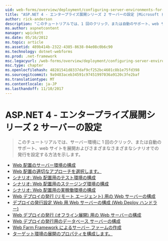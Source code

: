 ```yaml
---
uid: web-forms/overview/deployment/configuring-server-environments-for-web-deployment/index
title: "ASP.NET 4 - エンタープライズ展開シリーズ 2 サーバーの設定 |Microsoft ドキュメント"
author: rick-anderson
description: "このチュートリアルでは、1 回のクリック、または自動のサポート、web サイトを展開し、さまざまな異なるシナリオで発行するサーバー環境を設定する方法を説明しています."
ms.author: aspnetcontent
manager: wpickett
ms.date: 05/16/2012
ms.topic: article
ms.assetid: 489b414b-2322-4385-8638-04e08c0b6c90
ms.technology: dotnet-webforms
ms.prod: .net-framework
msc.legacyurl: /web-forms/overview/deployment/configuring-server-environments-for-web-deployment
msc.type: chapter
ms.openlocfilehash: 48281541d8337daf9cf252bc4601c8b1e75fd398
ms.sourcegitcommit: 9a9483aceb34591c97451997036a9120c3fe2baf
ms.translationtype: MT
ms.contentlocale: ja-JP
ms.lasthandoff: 11/10/2017
---
```

<a name="aspnet-4---enterprise-deployment-series-2-configuring-servers"></a>ASP.NET 4 - エンタープライズ展開シリーズ 2 サーバーの設定
====================
> このチュートリアルでは、サーバー環境に 1 回のクリック、または自動のサポート、web サイトを展開およびさまざまなさまざまなシナリオでの発行を設定する方法を示します。


- [Web 配置のサーバー環境の構成](configuring-server-environments-for-web-deployment.md)
- [Web 配置の適切なアプローチを選択します。](choosing-the-right-approach-to-web-deployment.md)
- [シナリオ: Web 配置用のテスト環境の構成](scenario-configuring-a-test-environment-for-web-deployment.md)
- [シナリオ: Web 配置用のステージング環境の構成](scenario-configuring-a-staging-environment-for-web-deployment.md)
- [シナリオ: Web 配置用の実稼働環境の構成](scenario-configuring-a-production-environment-for-web-deployment.md)
- [Web デプロイの発行 (リモート エージェント) 用の Web サーバーの構成](configuring-a-web-server-for-web-deploy-publishing-remote-agent.md)
- [デプロイの発行設定 Web 用 Web サーバーの構成 (Web Deploy ハンドラー)](configuring-a-web-server-for-web-deploy-publishing-web-deploy-handler.md)
- [Web デプロイの発行 (オフライン展開) 用の Web サーバーの構成](configuring-a-web-server-for-web-deploy-publishing-offline-deployment.md)
- [Web デプロイの発行用のデータベース サーバーの構成](configuring-a-database-server-for-web-deploy-publishing.md)
- [Web Farm Framework によるサーバー ファームの作成](creating-a-server-farm-with-the-web-farm-framework.md)
- [ターゲット環境の展開のプロパティを構成します。](configuring-deployment-properties-for-a-target-environment.md)
